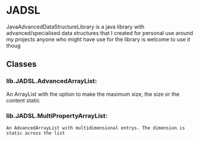 # JADSL
JavaAdvancedDataStructureLibrary is a java library with advanced/specialised data structures that I created for personal use around my projects anyone who might have use for the library is welcome to use it thoug

## Classes
### lib.JADSL.AdvancedArrayList:
  An ArrayList with the option to make the maximum size, the size or the content static
### lib.JADSL.MultiPropertyArrayList:
    An AdvancedArrayList with multidimensional entrys. The dimension is static across the list

